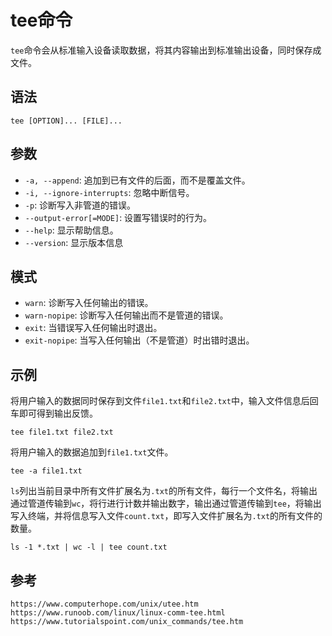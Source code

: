 # tee命令
`tee`命令会从标准输入设备读取数据，将其内容输出到标准输出设备，同时保存成文件。

## 语法

```shell
tee [OPTION]... [FILE]...
```

## 参数
* `-a, --append`: 追加到已有文件的后面，而不是覆盖文件。
* `-i, --ignore-interrupts`: 忽略中断信号。
* `-p`: 诊断写入非管道的错误。
* `--output-error[=MODE]`: 设置写错误时的行为。
* `--help`: 显示帮助信息。
* `--version`: 显示版本信息

## 模式
* `warn`: 诊断写入任何输出的错误。
* `warn-nopipe`: 诊断写入任何输出而不是管道的错误。
* `exit`: 当错误写入任何输出时退出。
* `exit-nopipe`: 当写入任何输出（不是管道）时出错时退出。

## 示例
将用户输入的数据同时保存到文件`file1.txt`和`file2.txt`中，输入文件信息后回车即可得到输出反馈。

```shell
tee file1.txt file2.txt 
```

将用户输入的数据追加到`file1.txt`文件。

```shell
tee -a file1.txt  
```

`ls`列出当前目录中所有文件扩展名为`.txt`的所有文件，每行一个文件名，将输出通过管道传输到`wc`，将行进行计数并输出数字，输出通过管道传输到`tee`，将输出写入终端，并将信息写入文件`count.txt`，即写入文件扩展名为`.txt`的所有文件的数量。

```shell
ls -1 *.txt | wc -l | tee count.txt
```




## 参考

```
https://www.computerhope.com/unix/utee.htm
https://www.runoob.com/linux/linux-comm-tee.html
https://www.tutorialspoint.com/unix_commands/tee.htm
```
